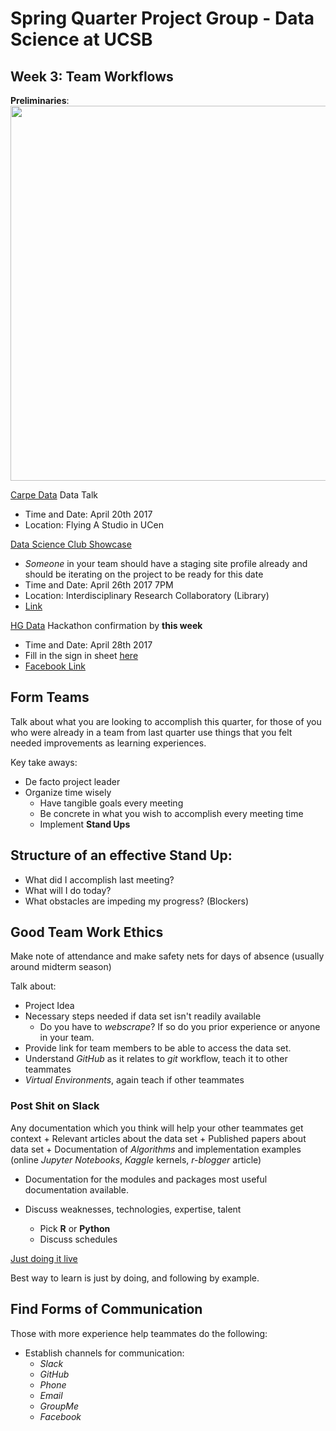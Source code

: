 # Spring Quarter Project Group - Data Science at UCSB
## Week 3: Team Workflows

**Preliminaries**:
<img src="https://scontent-sjc2-1.xx.fbcdn.net/v/t31.0-8/17761132_1062381860572360_8797131265453106947_o.jpg?oh=fbb3d6c2baa375ea1408c9e153cc5c8b&oe=59888707" width="600px">

[Carpe Data](https://carpe.io/) Data Talk 
+ Time and Date: April 20th 2017
+ Location: Flying A Studio in UCen

[Data Science Club Showcase](http://www.library.ucsb.edu/events-exhibitions/data-science-club-showcase) 
+ *Someone* in your team should have a staging site profile already and should be iterating on the project to be ready for this date
+ Time and Date: April 26th 2017 7PM
+ Location: Interdisciplinary Research Collaboratory (Library)
+ [Link](https://www.facebook.com/events/1312104892216288/) 

[HG Data](https://www.hgdata.com/) Hackathon confirmation by **this week**
+ Time and Date: April 28th 2017
+ Fill in the sign in sheet [here](http://tinyurl.com/mmd9d3t)
+ [Facebook Link](https://www.facebook.com/events/1312104892216288/)



## **Form Teams**
Talk about what you are looking to accomplish this quarter, for those of you who were already in a team from last quarter use things that you felt needed improvements as learning experiences. 

Key take aways:
+ De facto project leader
+ Organize time wisely
 	+ Have tangible goals every meeting 
	+ Be concrete in what you wish to accomplish every meeting time
	+ Implement **Stand Ups**

## Structure of an effective Stand Up:
+ What did I accomplish last meeting?
+ What will I do today?
+ What obstacles are impeding my progress? (Blockers)

## Good Team Work Ethics
Make note of attendance and make safety nets for days of absence (usually around midterm season)

Talk about:
+ Project Idea
+ Necessary steps needed if data set isn't readily available
	+ Do you have to *webscrape*? If so do you prior experience or anyone in your team.
+ Provide link for team members to be able to access the data set. 
+ Understand *GitHub* as it relates to *git* workflow, teach it to other teammates
+ *Virtual Environments*, again teach if other teammates
### Post Shit on Slack 
Any documentation which you think will help your other teammates get context
	+ Relevant articles about the data set
 	+ Published papers about data set
 	+ Documentation of *Algorithms* and implementation examples (online *Jupyter Notebooks*, *Kaggle* kernels, *r-blogger* article)
+ Documentation for the modules and packages most useful documentation available. 

+ Discuss weaknesses, technologies, expertise, talent
	+ Pick **R** or **Python**
	+ Discuss schedules 

[Just doing it live](https://www.youtube.com/watch?v=Qy-Y3HJNU_s)

Best way to learn is just by doing, and following by example. 

## **Find Forms of Communication** 

Those with more experience help teammates do the following:
+ Establish channels for communication:
	+ *Slack*
	+ *GitHub*
	+ *Phone*
	+ *Email*
	+ *GroupMe*
	+ *Facebook*